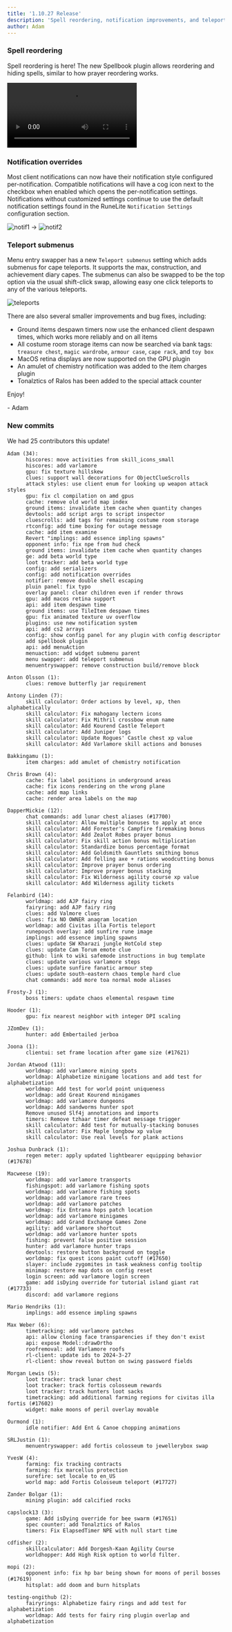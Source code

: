 ```yaml
---
title: '1.10.27 Release'
description: 'Spell reordering, notification improvements, and teleport submenus'
author: Adam
---
```


### Spell reordering

Spell reordering is here! The new Spellbook plugin allows reordering and hiding spells, similar to how prayer reordering works.

![spell reordering](/img/blog/1.10.27-Release/spellbook.mp4)

### Notification overrides

Most client notifications can now have their notification style configured per-notification. Compatible notifications will have a cog icon next to the checkbox when enabled which opens the per-notification settings. Notifications without customized settings continue to use the default notification settings found in the RuneLite `Notification Settings` configuration section.

![notif1](/img/blog/1.10.27-Release/notif1.png)
->
![notif2](/img/blog/1.10.27-Release/notif2.png)

### Teleport submenus

Menu entry swapper has a new `Teleport submenus` setting which adds submenus for cape teleports. It supports the max, construction, and achievement diary capes. The submenus can also be swapped to be the top option via the usual shift-click swap, allowing easy one click
teleports to any of the various teleports.

![teleports](/img/blog/1.10.27-Release/teleports.png)

There are also several smaller improvements and bug fixes, including:

- Ground items despawn timers now use the enhanced client despawn times, which works more reliably and on all items
- All costume room storage items can now be searched via bank tags: `treasure chest`, `magic wardrobe`, `armour case`, `cape rack`, and `toy box`
- MacOS retina displays are now supported on the GPU plugin
- An amulet of chemistry notification was added to the item charges plugin
- Tonalztics of Ralos has been added to the special attack counter

Enjoy!

\- Adam

### New commits

We had 25 contributors this update!

```
Adam (34):
      hiscores: move activities from skill_icons_small
      hiscores: add varlamore
      gpu: fix texture hillskew
      clues: support wall decorations for ObjectClueScrolls
      attack styles: use client enum for looking up weapon attack styles
      gpu: fix cl compilation on amd gpus
      cache: remove old world map index
      ground items: invalidate item cache when quantity changes
      devtools: add script args to script inspector
      cluescrolls: add tags for remaining costume room storage
      rtconfig: add time boxing for outage message
      cache: add item examine
      Revert "implings: add essence impling spawns"
      opponent info: fix npe from hud check
      ground items: invalidate item cache when quantity changes
      ge: add beta world type
      loot tracker: add beta world type
      config: add serializers
      config: add notification overrides
      notifier: remove double shell escaping
      pluin panel: fix typo
      overlay panel: clear children even if render throws
      gpu: add macos retina support
      api: add item despawn time
      ground items: use TileItem despawn times
      gpu: fix animated texture uv overflow
      plugins: use new notification system
      api: add cs2 arrays
      config: show config panel for any plugin with config descriptor
      add spellbook plugin
      api: add menuAction
      menuaction: add widget submenu parent
      menu swapper: add teleport submenus
      menuentryswapper: remove construction build/remove block

Anton Olsson (1):
      clues: remove butterfly jar requirement

Antony Linden (7):
      skill calculator: Order actions by level, xp, then alphabetically
      skill calculator: Fix mahogany lectern icons
      skill calculator: Fix Mithril crossbow enum name
      skill calculator: Add Kourend Castle Teleport
      skill calculator: Add Juniper logs
      skill calculator: Update Rogues' Castle chest xp value
      skill calculator: Add Varlamore skill actions and bonuses

Bakkingamu (1):
      item charges: add amulet of chemistry notification

Chris Brown (4):
      cache: fix label positions in underground areas
      cache: fix icons rendering on the wrong plane
      cache: add map links
      cache: render area labels on the map

DapperMickie (12):
      chat commands: add lunar chest aliases (#17700)
      skill calculator: Allow multiple bonuses to apply at once
      skill calculator: Add Forester's Campfire firemaking bonus
      skill calculator: Add Zealot Robes prayer bonus
      skill calculator: Fix skill action bonus multiplication
      skill calculator: Standardize bonus percentage format
      skill calculator: Add Goldsmith Gauntlets smithing bonus
      skill calculator: Add felling axe + rations woodcutting bonus
      skill calculator: Improve prayer bonus ordering
      skill calculator: Improve prayer bonus stacking
      skill calculator: Fix Wilderness agility course xp value
      skill calculator: Add Wilderness agility tickets

Felanbird (14):
      worldmap: add AJP fairy ring
      fairyring: add AJP fairy ring
      clues: add Valmore clues
      clues: fix NO OWNER anagram location
      worldmap: add Civitas illa Fortis teleport
      runepouch overlay: add sunfire rune image
      implings: add essence impling spawns
      clues: update SW Kharazi jungle HotCold step
      clues: update Cam Torum emote clue
      github: link to wiki safemode instructions in bug template
      clues: update various varlamore steps
      clues: update sunfire fanatic armour step
      clues: update south-eastern chaos temple hard clue
      chat commands: add more toa normal mode aliases

Frosty-J (1):
      boss timers: update chaos elemental respawn time

Hooder (1):
      gpu: fix nearest neighbor with integer DPI scaling

JZomDev (1):
      hunter: add Embertailed jerboa

Joona (1):
      clientui: set frame location after game size (#17621)

Jordan Atwood (11):
      worldmap: add varlamore mining spots
      worldmap: Alphabetize minigame locations and add test for alphabetization
      worldmap: Add test for world point uniqueness
      worldmap: add Great Kourend minigames
      worldmap: add varlamore dungeons
      worldmap: Add sandworms hunter spot
      Remove unused Slf4j annotations and imports
      timers: Remove tzhaar timer defeat message trigger
      skill calculator: Add test for mutually-stacking bonuses
      skill calculator: Fix Maple longbow xp value
      skill calculator: Use real levels for plank actions

Joshua Dunbrack (1):
      regen meter: apply updated lightbearer equipping behavior (#17678)

Macweese (19):
      worldmap: add varlamore transports
      fishingspot: add varlamore fishing spots
      worldmap: add varlamore fishing spots
      worldmap: add varlamore rare trees
      worldmap: add varlamore patches
      worldmap: fix Entrana hops patch location
      worldmap: add varlamore minigames
      worldmap: add Grand Exchange Games Zone
      agility: add varlamore shortcut
      worldmap: add varlamore hunter spots
      fishing: prevent false positive session
      hunter: add varlamore hunter traps
      devtools: restore button background on toggle
      worldmap: fix quest icons paint cutoff (#17650)
      slayer: include zygomites in task weakness config tooltip
      minimap: restore map dots on config reset
      login screen: add varlamore login screen
      game: add isDying override for tutorial island giant rat (#17733)
      discord: add varlamore regions

Mario Hendriks (1):
      implings: add essence impling spawns

Max Weber (6):
      timetracking: add varlamore patches
      api: allow cloning face transparencies if they don't exist
      api: expose Model::drawOrtho
      roofremoval: add Varlamore roofs
      rl-client: update ids to 2024-3-27
      rl-client: show reveal button on swing password fields

Morgan Lewis (5):
      loot tracker: track lunar chest
      loot tracker: track fortis colosseum rewards
      loot tracker: track hunters loot sacks
      timetracking: add additional farming regions for civitas illa fortis (#17602)
      widget: make moons of peril overlay movable

Ourmond (1):
      idle notifier: Add Ent & Canoe chopping animations

SRLJustin (1):
      menuentryswapper: add fortis colosseum to jewellerybox swap

YvesW (4):
      farming: fix tracking contracts
      farming: fix marcellus protection
      surefire: set locale to en_US
      world map: add Fortis Colosseum teleport (#17727)

Zander Bolgar (1):
      mining plugin: add calcified rocks

capslock13 (3):
      game: Add isDying override for bee swarm (#17651)
      spec counter: add Tonalztics of Ralos
      timers: Fix ElapsedTimer NPE with null start time

cdfisher (2):
      skillcalculator: Add Dorgesh-Kaan Agility Course
      worldhopper: Add High Risk option to world filter.

mopi (2):
      opponent info: fix hp bar being shown for moons of peril bosses (#17619)
      hitsplat: add doom and burn hitsplats

testing-ongithub (2):
      fairyrings: Alphabetize fairy rings and add test for alphabetization
      worldmap: Add tests for fairy ring plugin overlap and alphabetization
```
